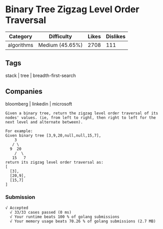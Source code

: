 # Binary Tree Zigzag Level Order Traversal
| Category   | Difficulty      | Likes | Dislikes |
|------------|-----------------|-------|----------|
| algorithms | Medium (45.65%) | 2708  | 111      |

## Tags
stack | tree | breadth-first-search

## Companies
bloomberg | linkedin | microsoft
```
Given a binary tree, return the zigzag level order traversal of its nodes' values. (ie, from left to right, then right to left for the next level and alternate between).

For example:
Given binary tree [3,9,20,null,null,15,7],
    3
   / \
  9  20
    /  \
   15   7
return its zigzag level order traversal as:
[
  [3],
  [20,9],
  [15,7]
]
```

### Submission
```
√ Accepted
  √ 33/33 cases passed (0 ms)
  √ Your runtime beats 100 % of golang submissions
  √ Your memory usage beats 70.26 % of golang submissions (2.7 MB)
```